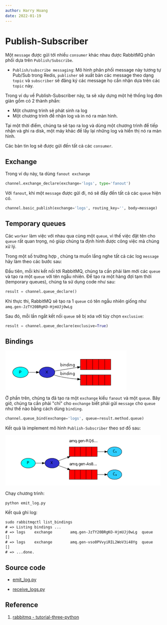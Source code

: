 ```yaml
---
author: Harry Hoang
date: 2022-01-19
---
```


# Publish-Subscriber

Một `message` được gửi tới nhiều `consumer` khác nhau được RabbitMQ phân phối dựa trên `Publish/Subscribe`.

- `Publish/subscribe messaging`: Mô hình phân phối message này tương tự Pub/Sub trong Redis, `publisher` sẽ xuất bản các message theo dạng `topic` và `subscriber` sẽ đăng ký các message họ cần nhận dựa trên các `topic` này.


Trong ví dụ về Publish-Subscriber này, ta sẽ xây dựng một hệ thống log đơn giản gồm có 2 thành phần:

- Một chương trình sẽ phát sinh ra log
- Một chương trình để nhận log và in nó ra màn hình.

Tại một thời điểm, chúng ta sẽ tạo ra log và dùng một chương trình để tiếp nhận và ghi ra disk, một máy khác để lấy lại những log và hiển thị nó ra màn hình.

Các bản tin log sẽ được gửi đến tất cả các `consumer`.

## Exchange
Trong ví dụ này, ta dùng `fanout exchange`
```python
channel.exchange_declare(exchange='logs', type='fanout')
```

Với `fanout`, khi một `message` được gửi đi, nó sẽ đẩy đến tất cả các `queue` hiện có.

```python
channel.basic_publish(exchange='logs', routing_key='', body=message)
```

## Temporary queues

Các `worker` làm việc với nhau qua cùng một `queue`, vì thế việc đặt tên cho `queue` rất quan trọng, nó giúp chúng ta định hình được công việc mà chúng xử lý.

Trong một số trường hợp , chúng ta muốn lắng nghe tất cả các log `message` hãy làm theo các bước sau:

Đầu tiên, mỗi khi kết nối tới RabbitMQ, chúng ta cần phải làm mới các `queue` và tạo ra một `queue` với tên ngẫu nhiên. Để tạo ra một hàng đợi tạm thời (temporary queues), chúng ta sử dụng code như sau:

```python
result = channel.queue_declare()
```

Khi thực thi, RabbitMQ sẽ tạo ra 1 `queue` có tên ngẫu nhiên giống như `amq.gen-JzTY20BRgKO-HjmUJj0wLg`

Sau đó, mỗi lần ngắt kết nối `queue` sẽ bị xóa với tùy chọn `exclusive`:

```python
result = channel.queue_declare(exclusive=True)
```

## Bindings

![](./images/binding.png)


Ở phần trên, chúng ta đã tạo ra một `exchange` kiểu `fanout` và một `queue`. Bây giờ, chúng ta cần phải "chỉ" cho `exchange` biết phải gửi `message` cho `queue` như thế nào bằng cách dùng `binding`.

```python
channel.queue_bind(exchange='logs', queue=result.method.queue)
```
Kết quả là implement mô hình `Publish-Subscriber` theo sơ đồ sau:

![](./images/pub-sub-rabbit.png)

Chạy chương trình:
```
python emit_log.py
```

Kết quả ghi log:

```
sudo rabbitmqctl list_bindings
# => Listing bindings ...
# => logs    exchange        amq.gen-JzTY20BRgKO-HjmUJj0wLg  queue           []
# => logs    exchange        amq.gen-vso0PVvyiRIL2WoV3i48Yg  queue           []
# => ...done.
```

## Source code

- [emit_log.py](https://github.com/rabbitmq/rabbitmq-tutorials/blob/master/python/emit_log.py)

- [receive_logs.py](https://github.com/rabbitmq/rabbitmq-tutorials/blob/master/python/receive_logs.py)

## Reference

1. [rabbitmq - tutorial-three-python](https://www.rabbitmq.com/tutorials/tutorial-three-python.html)

